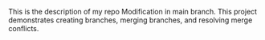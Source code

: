 ﻿This is the description of my repo
Modification in main branch.
This project demonstrates creating branches, merging branches, and resolving merge conflicts.
